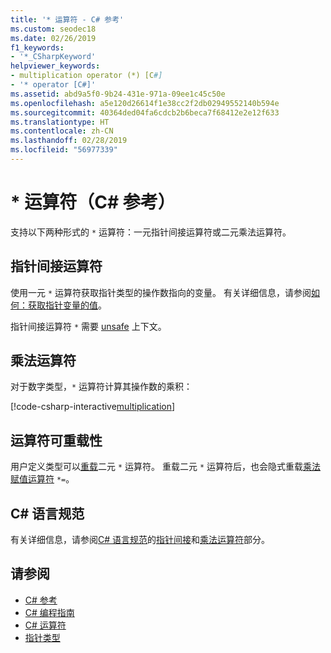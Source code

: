 ```yaml
---
title: '* 运算符 - C# 参考'
ms.custom: seodec18
ms.date: 02/26/2019
f1_keywords:
- '*_CSharpKeyword'
helpviewer_keywords:
- multiplication operator (*) [C#]
- '* operator [C#]'
ms.assetid: abd9a5f0-9b24-431e-971a-09ee1c45c50e
ms.openlocfilehash: a5e120d26614f1e38cc2f2db02949552140b594e
ms.sourcegitcommit: 40364ded04fa6cdcb2b6beca7f68412e2e12f633
ms.translationtype: HT
ms.contentlocale: zh-CN
ms.lasthandoff: 02/28/2019
ms.locfileid: "56977339"
---
```

# <a name="-operator-c-reference"></a>* 运算符（C# 参考）

支持以下两种形式的 `*` 运算符：一元指针间接运算符或二元乘法运算符。

## <a name="pointer-indirection-operator"></a>指针间接运算符

使用一元 `*` 运算符获取指针类型的操作数指向的变量。 有关详细信息，请参阅[如何：获取指针变量的值](../../programming-guide/unsafe-code-pointers/how-to-obtain-the-value-of-a-pointer-variable.md)。

指针间接运算符 `*` 需要 [unsafe](../keywords/unsafe.md) 上下文。

## <a name="multiplication-operator"></a>乘法运算符

对于数字类型，`*` 运算符计算其操作数的乘积：

[!code-csharp-interactive[multiplication](~/samples/snippets/csharp/language-reference/operators/MultiplicationExamples.cs#Multiply)]

## <a name="operator-overloadability"></a>运算符可重载性

用户定义类型可以[重载](../keywords/operator.md)二元 `*` 运算符。 重载二元 `*` 运算符后，也会隐式重载[乘法赋值运算符](multiplication-assignment-operator.md) `*=`。

## <a name="c-language-specification"></a>C# 语言规范

有关详细信息，请参阅[C# 语言规范](../language-specification/index.md)的[指针间接](~/_csharplang/spec/unsafe-code.md#pointer-indirection)和[乘法运算符](~/_csharplang/spec/expressions.md#multiplication-operator)部分。

## <a name="see-also"></a>请参阅

- [C# 参考](../index.md)
- [C# 编程指南](../../programming-guide/index.md)
- [C# 运算符](index.md)
- [指针类型](../../programming-guide/unsafe-code-pointers/pointer-types.md)